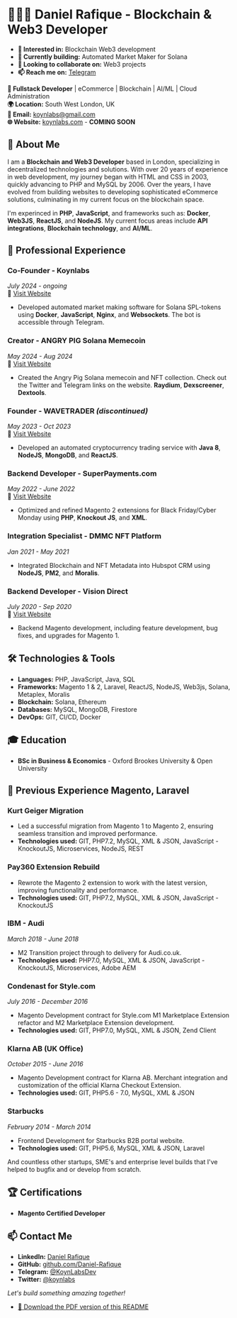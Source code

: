 # 👨🏾‍💻 Daniel Rafique - Blockchain & Web3 Developer

- **👀 Interested in:** Blockchain Web3 development
- **🌱 Currently building:** Automated Market Maker for Solana
- **💞️ Looking to collaborate on:** Web3 projects
- **📫 Reach me on:** [Telegram](https://t.me/KoynLabsDev)

**🎯 Fullstack Developer** | eCommerce | Blockchain | AI/ML | Cloud Administration  
**🌍 Location:** South West London, UK  
**📧 Email:** [koynlabs@gmail.com](mailto:koynlabs@gmail.com)  
**🌐 Website:** [koynlabs.com](https://www.koynlabs.com) - **COMING SOON**

## 🚀 About Me

I am a **Blockchain and Web3 Developer** based in London, specializing in decentralized technologies and solutions. With over 20 years of experience in web development, my journey began with HTML and CSS in 2003, quickly advancing to PHP and MySQL by 2006. Over the years, I have evolved from building websites to developing sophisticated eCommerce solutions, culminating in my current focus on the blockchain space.

I'm experinced in **PHP**, **JavaScript**, and frameworks such as: **Docker**, **Web3JS**, **ReactJS**, and **NodeJS**. My current focus areas include **API integrations**, **Blockchain technology**, and **AI/ML**.

## 💼 Professional Experience

### **Co-Founder - Koynlabs**
*July 2024 - ongoing*  
🔗 [Visit Website](https://koynlabs.com)  
- Developed automated market making software for Solana SPL-tokens using **Docker**, **JavaScript**, **Nginx**, and **Websockets**. The bot is accessible through Telegram.

### **Creator - ANGRY PIG Solana Memecoin**
*May 2024 - Aug 2024*  
🔗 [Visit Website](https://angrypig.io)  
- Created the Angry Pig Solana memecoin and NFT collection. Check out the Twitter and Telegram links on the website. **Raydium**, **Dexscreener**, **Dextools**.

### **Founder - WAVETRADER** *(discontinued)*
*May 2023 - Oct 2023*  
🔗 [Visit Website](https://wavetrader.org)  
- Developed an automated cryptocurrency trading service with **Java 8**, **NodeJS**, **MongoDB**, and **ReactJS**.

### **Backend Developer - SuperPayments.com**
*May 2022 - June 2022*  
🔗 [Visit Website](https://superpayments.com)  
- Optimized and refined Magento 2 extensions for Black Friday/Cyber Monday using **PHP**, **Knockout JS**, and **XML**.

### **Integration Specialist - DMMC NFT Platform**
*Jan 2021 - May 2021*  
- Integrated Blockchain and NFT Metadata into Hubspot CRM using **NodeJS**, **PM2**, and **Moralis**.

### **Backend Developer - Vision Direct**
*July 2020 - Sep 2020*  
🔗 [Visit Website](https://visiondirect.co.uk)  
- Backend Magento development, including feature development, bug fixes, and upgrades for Magento 1.

## 🛠️ Technologies & Tools

- **Languages:** PHP, JavaScript, Java, SQL
- **Frameworks:** Magento 1 & 2, Laravel, ReactJS, NodeJS, Web3js, Solana, Metaplex, Moralis
- **Blockchain:** Solana, Ethereum
- **Databases:** MySQL, MongoDB, Firestore
- **DevOps:** GIT, CI/CD, Docker

## 🎓 Education

- **BSc in Business & Economics** - Oxford Brookes University & Open University

## 🌟 Previous Experience **Magento**, **Laravel**

### **Kurt Geiger Migration**
- Led a successful migration from Magento 1 to Magento 2, ensuring seamless transition and improved performance.  
- **Technologies used:** GIT, PHP7.2, MySQL, XML & JSON, JavaScript - KnockoutJS, Microservices, NodeJS, REST

### **Pay360 Extension Rebuild**
- Rewrote the Magento 2 extension to work with the latest version, improving functionality and performance.  
- **Technologies used:** GIT, PHP7.2, MySQL, XML & JSON, JavaScript - KnockoutJS

### **IBM - Audi**
*March 2018 - June 2018*  
- M2 Transition project through to delivery for Audi.co.uk.  
- **Technologies used:** PHP7.0, MySQL, XML & JSON, JavaScript - KnockoutJS, Microservices, Adobe AEM

### **Condenast for Style.com**
*July 2016 - December 2016*  
- Magento Development contract for Style.com M1 Marketplace Extension refactor and M2 Marketplace Extension development.  
- **Technologies used:** GIT, PHP7.0, MySQL, XML & JSON, Zend Client

### **Klarna AB (UK Office)**
*October 2015 - June 2016*  
- Magento Development contract for Klarna AB. Merchant integration and customization of the official Klarna Checkout Extension.  
- **Technologies used:** GIT, PHP5.6 - 7.0, MySQL, XML & JSON


### **Starbucks**
*February 2014 - March 2014*  
- Frontend Development for Starbucks B2B portal website.  
- **Technologies used:** GIT, PHP5.6, MySQL, XML & JSON, Laravel

And countless other startups, SME's and enterprise level builds that I've helped to bugfix and or develop from scratch.

## 🏆 Certifications

- **Magento Certified Developer**

## 📫 Contact Me

- **LinkedIn:** [Daniel Rafique](https://www.linkedin.com/in/danielrafique/)
- **GitHub:** [github.com/Daniel-Rafique](https://github.com/Daniel-Rafique/)
- **Telegram:** [@KoynLabsDev](https://t.me/KoynLabsDev)
- **Twitter:** [@koynlabs](https://twitter.com/koynlabs)

*Let's build something amazing together!*

- [📄 Download the PDF version of this README](https://github.com/Daniel-Rafique/Daniel-Rafique/blob/main/README.pdf)


